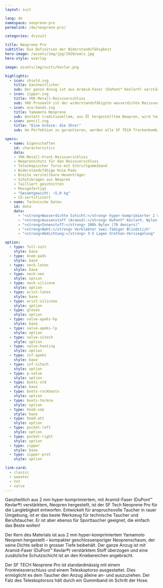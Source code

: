 ```yaml
---
layout: suit

lang: de
namespace: neoprene-pro
permalink: /de/neoprene-pro/   

categories: drysuit

title: Neoprene Pro
subtitle: Die Definition der Widerstandsfähigkeit
hero-image: /assets/img/jpg/1920/walz.jpg
hero-style: overlay

image: assets/img/suits/kevlar.png

highlights:
  - icon: shield.svg
    title: Ganzheitlicher
    sub: Der ganze Anzug ist aus Aramid-Faser (DuPont™ Kevlar®) verstärktem Neopren. Das macht ihn unglaublich widerstandsfähig
  - icon: zipper.svg
    title: YKK-Metall-Reissverschluss
    sub: YKK Proseal® ist der widerstandsfähigste wasserdichte Reissverschluss auf dem Markt
  - icon: eco-hands.svg
    title: Yamamoto Neoprene
    sub: Anstatt traditionellem, aus Öl hergestelltem Neopren, wird Yamamotos Neopren zu 99.7% aus Kalziumkarbonat aus Kalkstein hergestellt 
  - icon: pencil.svg
    title: "Eine Grösse: die Ihre!"
    sub: Um Perfektion zu garantieren, werden alle SF TECH Trockenkombis massgeschneidert und Sie wählen das Zubehör und die Farben

specs:
  - name: Eigenschaften
    id: characteristics
    data:
    - YKK-Metall-Front-Reissverschluss
    - Neoprenschutz für den Reissverschluss
    - Teleskopischer Torso mit Schrittgummiband
    - Widerstandsfähige Knie-Pads
    - Breite verstellbare Hosenträger
    - Schutzkragen aus Neopren
    - Tailliert geschnitten
    - Massgefertigt
    - "Gesamtgewicht: ~5,0 kg"
    - CE-zertifiziert
  - name: Technische Daten
    id: data
    data:
      - "<strong>Wasserdichte Schicht:</strong> hyper-komprimierter 2 mm Neoprenschaum"
      - "<strong>Aussenstoff (Aramid):</strong> DuPont™ Kevlar®, Nylon, Elasthan"
      - "<strong>Innenstoff:</strong> 100% Nylon (70 deniers)"
      - "<strong>Naht:</strong> Verklebter zwei-fädiger Blindstich"
      - "<strong>Abdichtung:</strong> 3-5 Lagen Urethan-Versiegelung"

option:
  - type: full-suit
    style: base
  - type: knee-pads
    style: base
  - type: neck-latex
    style: base
  - type: neck-neo
    style: option
  - type: neck-silicone
    style: option
  - type: wrist-latex
    style: base
  - type: wrist-silicone
    style: option
  - type: gloves
    style: option
  - type: valve-apeks-hp
    style: base
  - type: valve-apeks-lp
    style: option
  - type: valve-sitech
    style: option
  - type: valve-heating
    style: option
  - type: inf-apeks
    style: base
  - type: inf-sitech
    style: option
  - type: p-valve
    style: option
  - type: boots-std
    style: base
  - type: boots-rockboots
    style: option
  - type: boots-teckna
    style: option
  - type: hood-sep
    style: base
  - type: hood-att
    style: option
  - type: pocket-left
    style: option
  - type: pocket-right
    style: option
  - type: zipper
    style: base
  - type: zipper-prot
    style: option

link-card:
  - classic
  - sweater
  - tnt
  - valve
---
```


Ganzheitlich aus 2 mm hyper-komprimiertem, mit Aramid-Faser (DuPont™ Kevlar®) verstärktem, Neopren hergestellt, ist der SF Tech Neoprene Pro für die Langlebigkeit entworfen. Entwickelt für anspruchsvolle Taucher in rauer Umgebung, ist er das beste Werkzeug für technische Taucher und Berufstaucher. Er ist aber ebenso für Sporttaucher geeignet, die einfach das Beste wollen!

Der Kern des Materials ist aus 2 mm hyper-komprimiertem Yamamoto Neopren hergestellt – kompakter geschlossenporiger Neoprenschaum, der seine Dichte selbst in grosser Tiefe beibehält. Der ganze Anzug ist mit Aramid-Faser (DuPont™ Kevlar®) verstärktem Stoff überzogen und eine zusätzliche Schutzschicht ist an den Kniebereichen angebracht.

Der SF TECH Neoprene Pro ist standardmässig mit einem Frontreissverschluss und einem Teleskoptorso ausgestattet. Dies ermöglicht es dem Taucher den Anzug alleine an- und auszuziehen. Der Falz des Teleskoptorsos hält durch ein Gummiband im Schritt der Hose.
